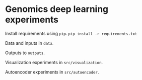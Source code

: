 Genomics deep learning experiments
=================================


Install requirements using `pip`.
`pip install -r requirements.txt`

Data and inputs in `data`.

Outputs to `outputs`.

Visualization experiments in `src/visualization`.

Autoencoder experiments in `src/autoencoder`.